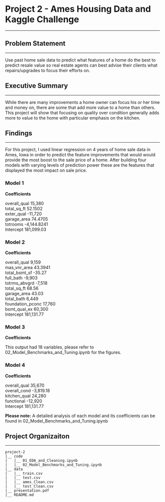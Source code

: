 # Project 2 - Ames Housing Data and Kaggle Challenge
---


## Problem Statement
---
Use past home sale data to predict what features of a home do the best to predict resale value so real estate agents can best advise their clients what repairs/upgrades to focus their efforts on.

## Executive Summary
---
While there are many improvements a home owner can focus his or her time and money on, there are some that add more value to a home than others.  This project will show that focusing on quality over condition generally adds more to value to the home with particular emphasis on the kitchen.

## Findings
---
For this project, I used linear regression on 4 years of home sale data in Ames, Iowa in order to predict the feature improvements that would would provide the most boost to the sale price of a home.  After building four models with varying levels of prediction power these are the features that displayed the most impact on sale price.

### Model 1
**Coefficients**

overall_qual	15,380    
total_sq_ft	    52.1502	  
exter_qual	   -11,720	  
garage_area	    74.4705	  
totrooms	   -4,144.8241	  
Intercept      181,099.03  


### Model 2
**Coefficients**

overall_qual	    9,159	
mas_vnr_area	    43.3941	  
total_bsmt_sf	   -35.27	  
full_bath	       -9,903	  
totrms_abvgrd	   -7,518  
total_sq_ft	        68.56  	
garage_area	        43.03   
total_bath	        6,449	 
foundation_pconc	17,760	  
bsmt_qual_ex	    60,300	  
Intercept           181,131.77   

### Model 3
**Coefficients**    

This output had 18 variables, please refer to 02_Model_Benchmarks_and_Tuning.ipynb for the figures.


### Model 4
**Coefficients**

overall_qual	35,670	  
overall_cond	-3,819.18	  
kitchen_qual	24,280	  
functional	-12,920       
Intercept        181,131.77

**Please note:**  A detailed analysis of each model and its coefficients can be found in 02_Model_Benchmarks_and_Tuning.ipynb 

## Project Organizaiton
---
```
project-2
|__ code
|   |__ 01_EDA_and_Cleaning.ipynb   
|   |__ 02_Model_Benchmarks_and_Tuning.ipynb    
|__ data
|   |__ train.csv
|   |__ test.csv
|   |__ ames_Clean.csv
|   |__ test_Clean.csv
|__ presentation.pdf
|__ README.md
```


